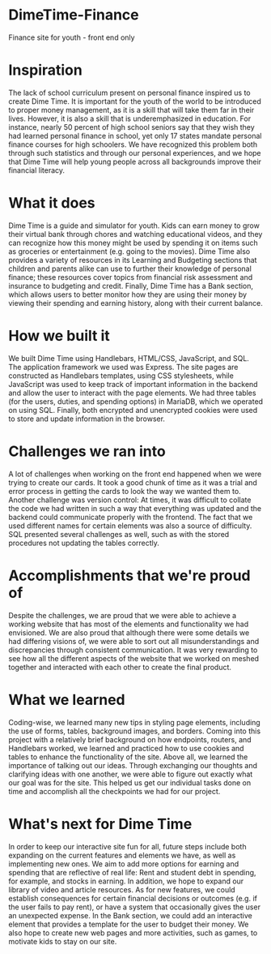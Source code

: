 # DimeTime-Finance
Finance site for youth - front end only

# Inspiration

The lack of school curriculum present on personal finance inspired us to create Dime Time. It is important for the youth of the world to be introduced to proper money management, as it is a skill that will take them far in their lives. However, it is also a skill that is underemphasized in education. For instance, nearly 50 percent of high school seniors say that they wish they had learned personal finance in school, yet only 17 states mandate personal finance courses for high schoolers. We have recognized this problem both through such statistics and through our personal experiences, and we hope that Dime Time will help young people across all backgrounds improve their financial literacy.

# What it does

Dime Time is a guide and simulator for youth. Kids can earn money to grow their virtual bank through chores and watching educational videos, and they can recognize how this money might be used by spending it on items such as groceries or entertainment (e.g. going to the movies). Dime Time also provides a variety of resources in its Learning and Budgeting sections that children and parents alike can use to further their knowledge of personal finance; these resources cover topics from financial risk assessment and insurance to budgeting and credit. Finally, Dime Time has a Bank section, which allows users to better monitor how they are using their money by viewing their spending and earning history, along with their current balance.

# How we built it

We built Dime Time using Handlebars, HTML/CSS, JavaScript, and SQL. The application framework we used was Express. The site pages are constructed as Handlebars templates, using CSS stylesheets, while JavaScript was used to keep track of important information in the backend and allow the user to interact with the page elements. We had three tables (for the users, duties, and spending options) in MariaDB, which we operated on using SQL. Finally, both encrypted and unencrypted cookies were used to store and update information in the browser.

# Challenges we ran into

A lot of challenges when working on the front end happened when we were trying to create our cards. It took a good chunk of time as it was a trial and error process in getting the cards to look the way we wanted them to. Another challenge was version control: At times, it was difficult to collate the code we had written in such a way that everything was updated and the backend could communicate properly with the frontend. The fact that we used different names for certain elements was also a source of difficulty. SQL presented several challenges as well, such as with the stored procedures not updating the tables correctly.

# Accomplishments that we're proud of

Despite the challenges, we are proud that we were able to achieve a working website that has most of the elements and functionality we had envisioned. We are also proud that although there were some details we had differing visions of, we were able to sort out all misunderstandings and discrepancies through consistent communication. It was very rewarding to see how all the different aspects of the website that we worked on meshed together and interacted with each other to create the final product.

# What we learned

Coding-wise, we learned many new tips in styling page elements, including the use of forms, tables, background images, and borders. Coming into this project with a relatively brief background on how endpoints, routers, and Handlebars worked, we learned and practiced how to use cookies and tables to enhance the functionality of the site. Above all, we learned the importance of talking out our ideas. Through exchanging our thoughts and clarifying ideas with one another, we were able to figure out exactly what our goal was for the site. This helped us get our individual tasks done on time and accomplish all the checkpoints we had for our project.

# What's next for Dime Time

In order to keep our interactive site fun for all, future steps include both expanding on the current features and elements we have, as well as implementing new ones. We aim to add more options for earning and spending that are reflective of real life: Rent and student debt in spending, for example, and stocks in earning. In addition, we hope to expand our library of video and article resources. As for new features, we could establish consequences for certain financial decisions or outcomes (e.g. if the user fails to pay rent), or have a system that occasionally gives the user an unexpected expense. In the Bank section, we could add an interactive element that provides a template for the user to budget their money. We also hope to create new web pages and more activities, such as games, to motivate kids to stay on our site.

